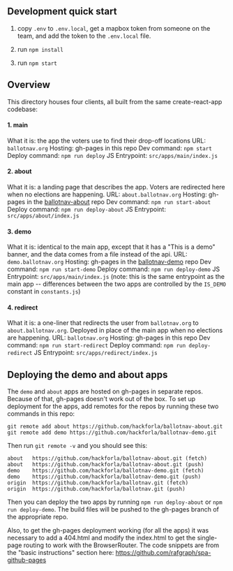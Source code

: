 ## Development quick start

1. copy `.env` to `.env.local`, get a mapbox token from someone on the team, and add the token to the `.env.local` file.

2. run `npm install`

3. run `npm start`

## Overview

This directory houses four clients, all built from the same create-react-app codebase:

#### 1. main

What it is: the app the voters use to find their drop-off locations
URL: `ballotnav.org`
Hosting: gh-pages in this repo
Dev command: `npm start`
Deploy command: `npm run deploy`
JS Entrypoint: `src/apps/main/index.js`

#### 2. about

What it is: a landing page that describes the app. Voters are redirected here when no elections are happening.
URL: `about.ballotnav.org`
Hosting: gh-pages in the [ballotnav-about](https://github.com/hackforla/ballotnav-about) repo
Dev command: `npm run start-about`
Deploy command: `npm run deploy-about`
JS Entrypoint: `src/apps/about/index.js`

#### 3. demo

What it is: identical to the main app, except that it has a "This is a demo" banner, and the data comes from a file instead of the api.
URL: `demo.ballotnav.org`
Hosting: gh-pages in the [ballotnav-demo](https://github.com/hackforla/ballotnav-demo) repo
Dev command: `npm run start-demo`
Deploy command: `npm run deploy-demo`
JS Entrypoint: `src/apps/main/index.js` (note: this is the same entrypoint as the main app -- differences between the two apps are controlled by the `IS_DEMO` constant in `constants.js`)

#### 4. redirect

What it is: a one-liner that redirects the user from `ballotnav.org` to `about.ballotnav.org`. Deployed in place of the main app when no elections are happening.
URL: `ballotnav.org`
Hosting: gh-pages in this repo
Dev command: `npm run start-redirect`
Deploy command: `npm run deploy-redirect`
JS Entrypoint: `src/apps/redirect/index.js`

## Deploying the demo and about apps

The `demo` and `about` apps are hosted on gh-pages in separate repos. Because of that, gh-pages doesn't work out of the box. To set up deployment for the apps, add remotes for the repos by running these two commands in this repo:
```
git remote add about https://github.com/hackforla/ballotnav-about.git
git remote add demo https://github.com/hackforla/ballotnav-demo.git
```

Then run `git remote -v` and you should see this:
```
about	https://github.com/hackforla/ballotnav-about.git (fetch)
about	https://github.com/hackforla/ballotnav-about.git (push)
demo	https://github.com/hackforla/ballotnav-demo.git (fetch)
demo	https://github.com/hackforla/ballotnav-demo.git (push)
origin	https://github.com/hackforla/ballotnav.git (fetch)
origin	https://github.com/hackforla/ballotnav.git (push)
```

Then you can deploy the two apps by running `npm run deploy-about` or `npm run deploy-demo`. The build files will be pushed to the gh-pages branch of the appropriate repo.

Also, to get the gh-pages deployment working (for all the apps) it was necessary to add a 404.html and modify the index.html to get the single-page routing to work with the BrowserRouter. The code snippets are from the "basic instructions" section here: https://github.com/rafgraph/spa-github-pages
